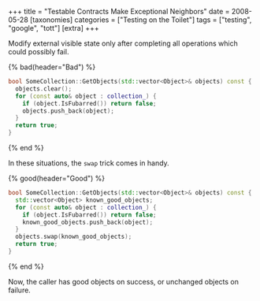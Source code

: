 +++
title = "Testable Contracts Make Exceptional Neighbors"
date = 2008-05-28
[taxonomies]
categories = ["Testing on the Toilet"]
tags = ["testing", "google", "tott"]
[extra]
+++

Modify external visible state only after completing all operations which could possibly fail.

{% bad(header="Bad") %}
```cpp
bool SomeCollection::GetObjects(std::vector<Object>& objects) const {
  objects.clear();
  for (const auto& object : collection_) {
    if (object.IsFubarred()) return false;
    objects.push_back(object);
  }
  return true;
}
```
{% end %}

In these situations, the `swap` trick comes in handy.

{% good(header="Good") %}
```cpp
bool SomeCollection::GetObjects(std::vector<Object>& objects) const {
  std::vector<Object> known_good_objects;
  for (const auto& object : collection_) {
    if (object.IsFubarred()) return false;
    known_good_objects.push_back(object);
  }
  objects.swap(known_good_objects);
  return true;
}
```
{% end %}

Now, the caller has good objects on success, or unchanged objects on failure.